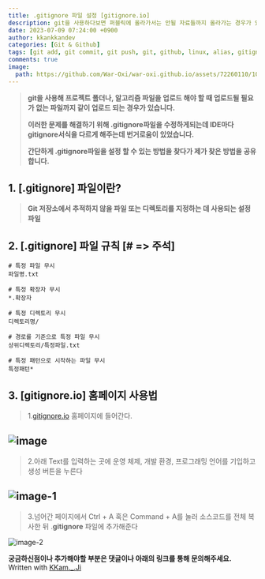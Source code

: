 ```yaml
---
title: .gitignore 파일 설정 [gitignore.io]
description: git을 사용하다보면 퍼블릭에 올라가서는 안될 자료들까지 올라가는 경우가 있습니다. 해당 문제는 .gitignore 파일을 편집해서 해결할 수 있습니다.
date: 2023-07-09 07:24:00 +0900
author: kkankkandev
categories: [Git & Github]
tags: [git add, git commit, git push, git, github, linux, alias, gitignore, gitignore.io]     # TAG names should always be lowercase
comments: true
image:
  path: https://github.com/War-Oxi/war-oxi.github.io/assets/72260110/10da090c-58f9-4cba-a431-7449611702e5
---
```


> **git을 사용해 프로젝트 폴더나, 알고리즘 파일을 업로드 해야 할 때 업로드될 필요가 없는 파일까지 같이 업로드 되는 경우가 있습니다.**
> 
> **이러한 문제를 해결하기 위해 .gitignore파일을 수정하게되는데 IDE마다 gitignore서식을 다르게 해주는데 번거로움이 있었습니다.**
>
> **간단하게 .gitignore파일을 설정 할 수 있는 방법을 찾다가 제가 찾은 방법을 공유합니다.**
    
## 1. [.gitignore] 파일이란?
>  **Git 저장소에서 추적하지 않을 파일 또는 디렉토리를 지정하는 데 사용되는 설정 파일**


## 2. [.gitignore] 파일 규칙 [# => 주석]

```
# 특정 파일 무시
파일명.txt

# 특정 확장자 무시
*.확장자

# 특정 디렉토리 무시
디렉토리명/

# 경로를 기준으로 특정 파일 무시
상위디렉토리/특정파일.txt

# 특정 패턴으로 시작하는 파일 무시
특정패턴*
```

## 3. [gitignore.io] 홈페이지 사용법
> 1.[gitignore.io](https://gitignore.io) 홈페이지에 들어간다.

![image](https://github.com/War-Oxi/war-oxi.github.io/assets/72260110/10da090c-58f9-4cba-a431-7449611702e5)
---
> 2.아래 Text를 입력하는 곳에 운영 체제, 개발 환경, 프로그래밍 언어를 기입하고 생성 버튼을 누른다   

![image-1](https://github.com/War-Oxi/war-oxi.github.io/assets/72260110/e63013d7-3093-4c9a-bb70-bef2792bfacf)
---
> 3.넘어간 페이지에서 Ctrl + A 혹은 Command + A를 눌러 소스코드를 전체 복사한 뒤 .**gitignore** 파일에 추가해준다

![image-2](https://github.com/War-Oxi/war-oxi.github.io/assets/72260110/3fd3da45-c3ce-4fdf-bf24-4c7e3aaedce9)


<strong>궁금하신점이나 추가해야할 부분은 댓글이나 아래의 링크를 통해 문의해주세요.</strong>   
Written with [KKam.\_\.Ji](https://www.instagram.com/kkam._.ji/)

